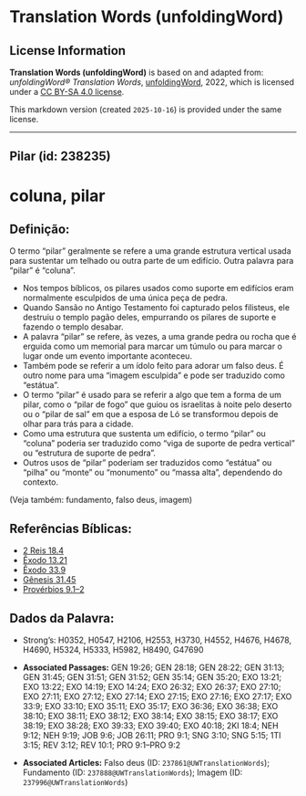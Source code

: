 # Translation Words (unfoldingWord)

## License Information

**Translation Words (unfoldingWord)** is based on and adapted from: _unfoldingWord® Translation Words_, [unfoldingWord](https://unfoldingword.org/utw), 2022, which is licensed under a [CC BY-SA 4.0 license](https://creativecommons.org/licenses/by-sa/4.0/legalcode.en).

This markdown version (created `2025-10-16`) is provided under the same license.



--------------------------------

## Pilar (id: 238235)

coluna, pilar
=============

Definição:
----------

O termo “pilar” geralmente se refere a uma grande estrutura vertical usada para sustentar um telhado ou outra parte de um edifício. Outra palavra para “pilar” é “coluna”.

* Nos tempos bíblicos, os pilares usados como suporte em edifícios eram normalmente esculpidos de uma única peça de pedra.
* Quando Sansão no Antigo Testamento foi capturado pelos filisteus, ele destruiu o templo pagão deles, empurrando os pilares de suporte e fazendo o templo desabar.
* A palavra “pilar” se refere, às vezes, a uma grande pedra ou rocha que é erguida como um memorial para marcar um túmulo ou para marcar o lugar onde um evento importante aconteceu.
* Também pode se referir a um ídolo feito para adorar um falso deus. É outro nome para uma “imagem esculpida” e pode ser traduzido como “estátua”.
* O termo “pilar” é usado para se referir a algo que tem a forma de um pilar, como o “pilar de fogo” que guiou os israelitas à noite pelo deserto ou o “pilar de sal” em que a esposa de Ló se transformou depois de olhar para trás para a cidade.
* Como uma estrutura que sustenta um edifício, o termo “pilar” ou “coluna” poderia ser traduzido como “viga de suporte de pedra vertical” ou “estrutura de suporte de pedra”.
* Outros usos de “pilar” poderiam ser traduzidos como “estátua” ou “pilha” ou “monte” ou “monumento” ou “massa alta”, dependendo do contexto.

(Veja também: fundamento, falso deus, imagem)

Referências Bíblicas:
---------------------

* [2 Reis 18\.4](https://ref.ly/2Kgs18:4)
* [Êxodo 13\.21](https://ref.ly/Exod13:21)
* [Êxodo 33\.9](https://ref.ly/Exod33:9)
* [Gênesis 31\.45](https://ref.ly/Gen31:45)
* [Provérbios 9\.1–2](https://ref.ly/Prov9:1-Prov9:2)

Dados da Palavra:
-----------------

* Strong’s: H0352, H0547, H2106, H2553, H3730, H4552, H4676, H4678, H4690, H5324, H5333, H5982, H8490, G47690

* **Associated Passages:** GEN 19:26; GEN 28:18; GEN 28:22; GEN 31:13; GEN 31:45; GEN 31:51; GEN 31:52; GEN 35:14; GEN 35:20; EXO 13:21; EXO 13:22; EXO 14:19; EXO 14:24; EXO 26:32; EXO 26:37; EXO 27:10; EXO 27:11; EXO 27:12; EXO 27:14; EXO 27:15; EXO 27:16; EXO 27:17; EXO 33:9; EXO 33:10; EXO 35:11; EXO 35:17; EXO 36:36; EXO 36:38; EXO 38:10; EXO 38:11; EXO 38:12; EXO 38:14; EXO 38:15; EXO 38:17; EXO 38:19; EXO 38:28; EXO 39:33; EXO 39:40; EXO 40:18; 2KI 18:4; NEH 9:12; NEH 9:19; JOB 9:6; JOB 26:11; PRO 9:1; SNG 3:10; SNG 5:15; 1TI 3:15; REV 3:12; REV 10:1; PRO 9:1–PRO 9:2
* **Associated Articles:** Falso deus (ID: `237861@UWTranslationWords`); Fundamento (ID: `237888@UWTranslationWords`); Imagem (ID: `237996@UWTranslationWords`)

